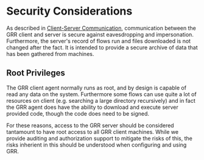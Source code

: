 # Security Considerations

As described in [Client-Server Communication](client-server-communication.md),
communication between the GRR client and server is secure against eavesdropping
and impersonation. Furthermore, the server's record of flows run and files
downloaded is not changed after the fact. It is intended to provide a secure
archive of data that has been gathered from machines.

## Root Privileges

The GRR client agent normally runs as root, and by design is capable of read any
data on the system. Furthermore some flows can use quite a lot of resources on
client (e.g. searching a large directory recursively) and in fact the GRR agent
does have the ability to download and execute server provided code, though the
code does need to be signed.

For these reasons, access to the GRR server should be considered tantamount to
have root access to all GRR client machines. While we provide auditing and
authorization support to mitigate the risks of this, the risks inherient in this
should be understood when configuring and using GRR.
